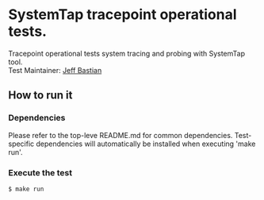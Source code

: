 # SystemTap tracepoint operational tests.
Tracepoint operational tests system tracing and probing with SystemTap tool. \
Test Maintainer: [Jeff Bastian](mailto:jbastian@redhat.com) 

## How to run it

### Dependencies
Please refer to the top-leve README.md for common dependencies. Test-specific dependencies will automatically be installed when executing 'make run'.

### Execute the test
```bash
$ make run
```
